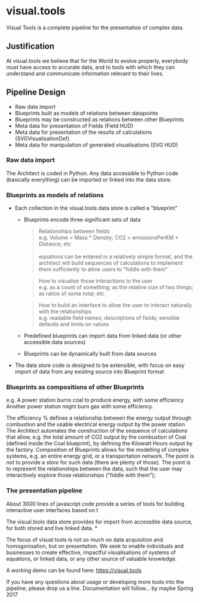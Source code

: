 # visual.tools

Visual Tools is a complete pipeline for the presentation of complex data.

## Justification

At visual.tools we believe that for the World to evolve properly, everybody must have access to accurate data, and to tools with which they can understand and communicate information relevant to their lives.

## Pipeline Design
* Raw data import
* Blueprints built as models of relations between datapoints
* Blueprints may be constructed as relations between other Blueprints
* Meta data for presentation of Fields (Field HUD)
* Meta data for presentation of the results of calculations (SVGVisualisationDef)
* Meta data for manipulation of generated visualisations (SVG HUD)

### Raw data import
The Architect is coded in Python. Any data accessible to Python code (basically everything) can be imported or linked into the data store.

### Blueprints as models of relations
* Each collection in the visual.tools data store is called a "blueprint"
  * Blueprints encode three significant sets of data
    > Relationships between fields<br>
    e.g. Volume = Mass * Density; CO2 = emissionsPerKM * Distance; etc<br><br>
    equations can be entered in a relatively simple format, and the architect will build sequences of calculations to implement them sufficiently to allow users to "fiddle with them"
    
    > How to visualise those interactions to the user<br>
    e.g. as a count of something; as the relative size of two things; as ratios of some total; etc
  
    > How to build an interface to allow the user to interact naturally with the relationships<br>
    e.g. readable field names; descriptions of fields; sensible defaults and limits on values
  * Predefined blueprints can import data from linked data (or other accessible data sources)
  * Blueprints can be dynamically built from data sources
* The data store code is designed to be extensible, with focus on easy import of data from any existing source into Blueprint format

### Blueprints as compositions of other Blueprints
e.g. A power station burns coal to produce energy, with some efficiency
Another power station might burn gas with some efficiency.

The efficiency % defines a relationship between the energy output through combustion and the usable electrical energy output by the power station
The Architect automates the construction of the sequence of calculations that allow, e.g. the total amount of CO2 output by the combustion of Coal (defined inside the Coal blueprint), by defining the Kilowatt Hours output by the factory.
Composition of Blueprints allows for the modelling of complex systems, e.g. an entire energy grid, or a transportation network.
The point is not to provide a *store* for such data (there are plenty of those). The point is to represent the relationships between the data, such that the user may interactively explore those relationships ("fiddle with them");


### The presentation pipeline
About 3000 lines of javascript code provide a series of tools for building interactive user interfaces based on t
 
The visual.tools data store provides for import from accessible data source, for both stored and live linked data. 
* 

The focus of visual tools is not so much on data acquisition and homogonisation, but on presentation. We seek to enable individuals and businesses to create effective, impactful visualisations of systems of equations, or linked data, or any other source of valuable knowledge.

A working demo can be found here: https://visual.tools

If you have any questions about usage or developing more tools into the pipeline, please drop us a line. Documentation will follow... by maybe Spring 2017
